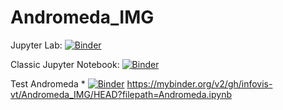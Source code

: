 # Andromeda_IMG

Jupyter Lab: [![Binder](https://mybinder.org/badge_logo.svg)](https://mybinder.org/v2/gh/infovis-vt/Andromeda_IMG/main)

Classic Jupyter Notebook: [![Binder](https://mybinder.org/badge_logo.svg)](https://mybinder.org/v2/gh/infovis-vt/Andromeda_IMG/main?filepath=Andromeda_ImgVersion.ipynb)



Test Andromeda * [![Binder](https://mybinder.org/badge_logo.svg)](https://mybinder.org/v2/gh/infovis-vt/Andromeda_IMG/HEAD?filepath=Andromeda.ipynb) https://mybinder.org/v2/gh/infovis-vt/Andromeda_IMG/HEAD?filepath=Andromeda.ipynb
